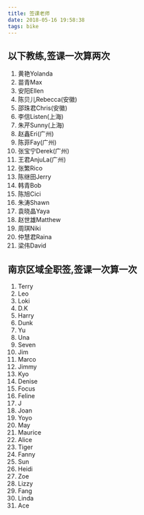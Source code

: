 ```yaml
---
title: 签课老师
date: 2018-05-16 19:58:38
tags: bike
---
```



## 以下教练,签课一次算两次

1. 黄艳Yolanda
2. 苗青Max
3. 安阳Ellen
4. 陈贝儿Rebecca(安徽)
5. 邵珠君Chris(安徽)
6. 李信Listen(上海)
7. 朱芹Sunny(上海)
8. 赵鑫Eri(广州)
9. 陈菲Fay(广州)
10. 张宝宁Derek(广州)
11. 王君AnjuLa(广州)
12. 张繁Rico
13. 陈继田Jerry
14. 韩青Bob
15. 陈旭Cici
16. 朱涛Shawn
17. 袁晓晶Yaya
18. 赵世雄Matthew
19. 周琪Niki
20. 仲慧君Raina
21. 梁伟David

## 南京区域全职签,签课一次算一次

1. Terry
2. Leo
3. Loki
4. D.K
5. Harry
6. Dunk
7. Yu
8. Una
9. Seven
10. Jim
11. Marco
12. Jimmy
13. Kyo
14. Denise
15. Focus
16. Feline
17. J
18. Joan
19. Yoyo
20. May
21. Maurice
22. Alice
23. Tiger
24. Fanny
25. Sun
26. Heidi
27. Zoe
28. Lizzy
29. Fang
30. Linda
31. Ace
